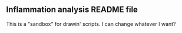 ## Inflammation analysis README file

This is a "sandbox" for drawin' scripts.
I can change whatever I want?
